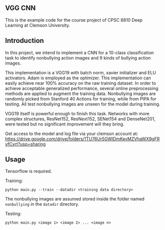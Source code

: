 ## VGG CNN
This is the example code for the course project of CPSC 8810 Deep Learning at Clemson University.

## Introduction
In this project, we intend to implement a CNN for a 10-class classification task to identify nonbullying action images and 9 kinds of bullying action images.

This implementation is a VGG19 with batch norm, xavier initializer and ELU activators. Adam is employed as the optimizer. This implementation can easily achieve near 100% accuracy on the raw training dataset. In order to achieve acceptable generalized performance, several online preprocessing methods are applied to augment the training data. Nonbullying images are randomly picked from Stanford 40 Actions for training, while from PIPA for testing. All test nonbullying images are unseen for the model during training.

VGG19 itself is powerful enough to finish this task. Networks with more complex structures, ResNet152, ResNext152, SENet154 and DenseNet201, were tested but no significant improvement will they bring.

Get access to the model and log file via your clemson account at: https://drive.google.com/drive/folders/1TU76Ur5GWlDmKevMZVhaWX9gFRvfCyrt?usp=sharing

## Usage
Tensorflow is required.

Training:

    python main.py --train --datadir <training data directory>

The nonbullying images are assumed stored inside the folder named `nonbullying` in the `datadir` directory.

Testing:
    
    python main.py <image 1> <image 2> ... <image n>



